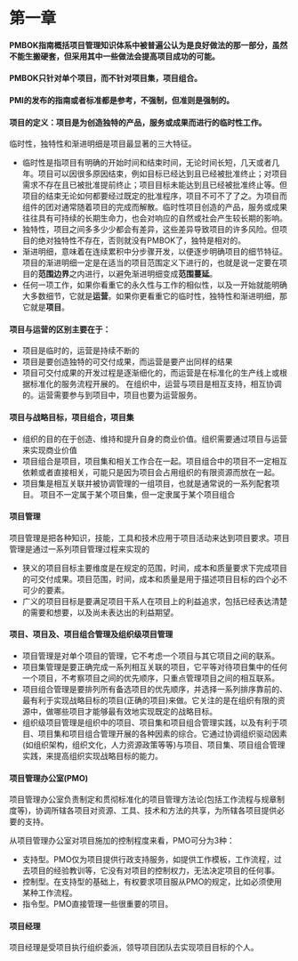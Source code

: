 # 第一章
#### PMBOK指南概括项目管理知识体系中被普遍公认为是良好做法的那一部分，虽然不能生搬硬套，但采用其中一些做法会提高项目成功的可能。

#### PMBOK只针对单个项目，而不针对项目集，项目组合。

#### PMI的发布的指南或者标准都是参考，不强制，但准则是强制的。

#### 项目的定义：项目是为创造独特的产品，服务或成果而进行的临时性工作。
临时性，独特性和渐进明细是项目最显著的三大特征。
- 临时性是指项目有明确的开始时间和结束时间，无论时间长短，几天或者几年。项目可以因很多原因结束，例如目标已经达到且已经被批准终止；对项目需求不存在且已被批准提前终止；项目目标未能达到且已经被批准终止等。但项目的结束无论如何都要经过既定的批准程序，项目不可不了了之。为项目而组件的团对通常随着项目的完成而解散。临时性项目创造的产品，服务或成果往往具有可持续的长期生命力，也会对响应的自然或社会产生较长期的影响。
- 独特性，项目之间多多少少都会有差异，这些差异导致项目的许多风险。但项目的绝对独特性不存在，否则就没有PMBOK了，独特是相对的。
- 渐进明细，意味着在连续累积中分步骤开发，以便逐步明确项目的细节特征。项目的渐进明细一定是在适当的项目范围定义下进行的，也就是说一定要在项目的**范围边界**之内进行，以避免渐进明细变成**范围蔓延**。
- 任何一项工作，如果你看重它的永久性与工作的相似性，以及一开始就能明确大多数细节，它就是**运营**。如果你更看重它的临时性，独特性和渐进明细，那它就是**项目**。
#### 项目与运营的区别主要在于：
- 项目是临时的，运营是持续不断的
- 项目是要创造独特的可交付成果，而运营是要产出同样的结果
- 项目可交付成果的开发过程是逐渐细化的，而运营是在标准化的生产线上或根据标准化的服务流程开展的。
在组织中，运营与项目是相互支持，相互协调的。运营需要参与到项目中，项目也要为运营服务。
#### 项目与战略目标，项目组合，项目集
- 组织的目的在于创造、维持和提升自身的商业价值。组织需要通过项目与运营来实现商业价值
- 项目组合是项目，项目集和相关工作合在一起。项目组合中的项目不一定相互依赖或者直接相关，可能只是因为项目会占用组织的有限资源而放在一起。
- 项目集是相互关联并被协调管理的一组项目，也就是通常说的一系列配套项目。
项目不一定属于某个项目集，但一定隶属于某个项目组合
#### 项目管理
项目管理是把各种知识，技能，工具和技术应用于项目活动来达到项目要求。项目管理是通过一系列项目管理过程来实现的
- 狭义的项目目标主要维度是在规定的范围，时间，成本和质量要求下完成项目的可交付成果。项目范围，时间，成本和质量是用于描述项目目标的四个必不可少的要素。
- 广义的项目目标是要满足项目干系人在项目上的利益追求，包括已经表达清楚的需要和想要，以及尚未表达出的利益期望。
#### 项目、项目及、项目组合管理及组织级项目管理
- 项目管理是对单个项目的管理，它不考虑一个项目与其它项目之间的联系。
- 项目集管理是要正确完成一系列相互关联的项目，它平等对待项目集中的任何一个项目，不考察项目之间的优先顺序，只重点管理项目之间的相互联系。
- 项目组合管理是要排列所有备选项目的优先顺序，并选择一系列排序靠前的、最有利于实现战略目标的项目(正确的项目)来做。它关注的是在组织有限的资源中，做哪些项目才能够最有效地实现既定的战略目标。
- 组织级项目管理是组织中的项目、项目集和项目组合管理实践，以及有利于项目、项目集和项目组合管理开展的各种因素的综合。它通过协调组织驱动因素(如组织架构，组织文化，人力资源政策等等)与项目、项目集、项目组合管理实践，来提高组织实现战略目标的能力。
#### 项目管理办公室(PMO)
项目管理办公室负责制定和贯彻标准化的项目管理方法论(包括工作流程与规章制度等)，协调所辖各项目对资源、工具、技术和方法的共享，为所辖各项目提供必要的支持。

从项目管理办公室对项目施加的控制程度来看，PMO可分为3种：
- 支持型。PMO仅为项目提供行政支持服务，如提供工作模板，工作流程，过去项目的经验教训等，它没有对项目的控制权力，无法决定项目的任何事。
- 控制型。在支持型的基础上，有权要求项目服从PMO的规定，比如必须使用某种工作流程。
- 指令型。PMO直接管理一些很重要的项目。

#### 项目经理
项目经理是受项目执行组织委派，领导项目团队去实现项目目标的个人。